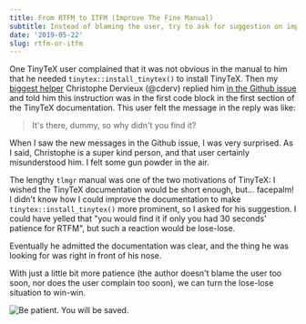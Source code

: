 ```yaml
---
title: From RTFM to ITFM (Improve The Fine Manual)
subtitle: Instead of blaming the user, try to ask for suggestion on improving the manual
date: '2019-05-22'
slug: rtfm-or-itfm
---
```


One TinyTeX user complained that it was not obvious in the manual to him that he needed `tinytex::install_tinytex()` to install TinyTeX. Then my [biggest helper](/en/2018/07/help-answer-questions/) Christophe Dervieux (@cderv) replied him [in the Github issue](https://github.com/yihui/tinytex/issues/103#issuecomment-493793875) and told him this instruction was in the first code block in the first section of the TinyTeX documentation. This user felt the message in the reply was like:

> It's there, dummy, so why didn't you find it?

When I saw the new messages in the Github issue, I was very surprised. As I said, Christophe is a super kind person, and that user certainly misunderstood him. I felt some gun powder in the air.

The lengthy `tlmgr` manual was one of the two motivations of TinyTeX: I wished the TinyTeX documentation would be short enough, but... facepalm! I didn't know how I could improve the documentation to make `tinytex::install_tinytex()` more prominent, so I asked for his suggestion. I could have yelled that "you would find it if only you had 30 seconds' patience for RTFM", but such a reaction would be lose-lose.

Eventually he admitted the documentation was clear, and the thing he was looking for was right in front of his nose.

With just a little bit more patience (the author doesn't blame the user too soon, nor does the user complain too soon), we can turn the lose-lose situation to win-win.

![Be patient. You will be saved.](https://slides.yihui.name/gif/tree-growing.jpg)
